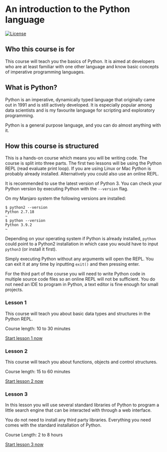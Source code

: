 # An introduction to the Python language #

[![License](https://img.shields.io/badge/License-CC%20BY--NC--SA%204.0-blue.svg)](https://creativecommons.org/share-your-work/licensing-considerations/compatible-licenses)

## Who this course is for ##

This course will teach you the basics of Python. 
It is aimed at developers who are at least familiar with
one other language and know basic concepts of imperative
programming languages.

## What is Python? ##

Python is an imperative, dynamically typed language
that originally came out in 1991 and is still actively developed.
It is especially popular among data scientists
and is my favourite language for scripting and exploratory programming.

Python is a general purpose language, and you can do almost anything with it.

## How this course is structured ##

This is a hands-on course which means you will be writing code. The course is split into three parts.
The first two lessons will be using the Python REPL (read evaluate print loop). If you are using
Linux or Mac Python is probably already installed. Alternatively you could also use an online REPL.

It is recommended to use the latest version of Python 3. You can check your Python version
by executing Python with the ```--version``` flag.

On my Manjaro system the following versions are installed:
```
$ python2 --version
Python 2.7.18
~
$ python --version
Python 3.9.2
~
```

Depending on your operating system if Python is already installed, 
```python``` could point to a Python2 installation in which case
you would have to input ```python3``` (or install it first).

Simply executing Python without any arguments will open the REPL.
You can exit it at any time by inputting ```exit()``` and then pressing enter.

For the third part of the course you will need to write Python code in multiple source code files
so an online REPL will not be sufficient. You do not need an IDE to program in Python,
a text editor is fine enough for small projects.

### Lesson 1 ###

This course will teach you about basic data types and structures in the Python REPL.

Course length: 10 to 30 minutes

[Start lesson 1 now](lessons/lesson-1.md)

### Lesson 2 ###

This course will teach you about functions, objects and control structures.

Course length: 15 to 60 minutes

[Start lesson 2 now](lessons/lesson-2.md)

### Lesson 3 ###

In this lesson you will use several standard libraries of Python
to program a little search engine that can be interacted with through a web interface.

You do not need to install any third party libraries. 
Everything you need comes with the standard installation of Python.

Course Length: 2 to 8 hours

[Start lesson 3 now](lessons/lesson-3/0.md)


